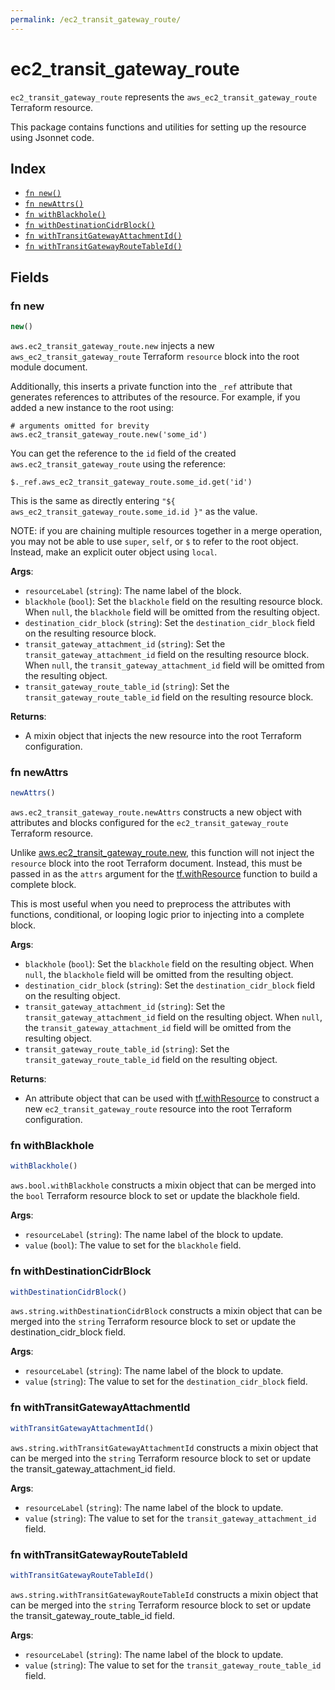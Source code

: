 ```yaml
---
permalink: /ec2_transit_gateway_route/
---
```


# ec2_transit_gateway_route

`ec2_transit_gateway_route` represents the `aws_ec2_transit_gateway_route` Terraform resource.



This package contains functions and utilities for setting up the resource using Jsonnet code.


## Index

* [`fn new()`](#fn-new)
* [`fn newAttrs()`](#fn-newattrs)
* [`fn withBlackhole()`](#fn-withblackhole)
* [`fn withDestinationCidrBlock()`](#fn-withdestinationcidrblock)
* [`fn withTransitGatewayAttachmentId()`](#fn-withtransitgatewayattachmentid)
* [`fn withTransitGatewayRouteTableId()`](#fn-withtransitgatewayroutetableid)

## Fields

### fn new

```ts
new()
```


`aws.ec2_transit_gateway_route.new` injects a new `aws_ec2_transit_gateway_route` Terraform `resource`
block into the root module document.

Additionally, this inserts a private function into the `_ref` attribute that generates references to attributes of the
resource. For example, if you added a new instance to the root using:

    # arguments omitted for brevity
    aws.ec2_transit_gateway_route.new('some_id')

You can get the reference to the `id` field of the created `aws.ec2_transit_gateway_route` using the reference:

    $._ref.aws_ec2_transit_gateway_route.some_id.get('id')

This is the same as directly entering `"${ aws_ec2_transit_gateway_route.some_id.id }"` as the value.

NOTE: if you are chaining multiple resources together in a merge operation, you may not be able to use `super`, `self`,
or `$` to refer to the root object. Instead, make an explicit outer object using `local`.

**Args**:
  - `resourceLabel` (`string`): The name label of the block.
  - `blackhole` (`bool`): Set the `blackhole` field on the resulting resource block. When `null`, the `blackhole` field will be omitted from the resulting object.
  - `destination_cidr_block` (`string`): Set the `destination_cidr_block` field on the resulting resource block.
  - `transit_gateway_attachment_id` (`string`): Set the `transit_gateway_attachment_id` field on the resulting resource block. When `null`, the `transit_gateway_attachment_id` field will be omitted from the resulting object.
  - `transit_gateway_route_table_id` (`string`): Set the `transit_gateway_route_table_id` field on the resulting resource block.

**Returns**:
- A mixin object that injects the new resource into the root Terraform configuration.


### fn newAttrs

```ts
newAttrs()
```


`aws.ec2_transit_gateway_route.newAttrs` constructs a new object with attributes and blocks configured for the `ec2_transit_gateway_route`
Terraform resource.

Unlike [aws.ec2_transit_gateway_route.new](#fn-new), this function will not inject the `resource`
block into the root Terraform document. Instead, this must be passed in as the `attrs` argument for the
[tf.withResource](https://github.com/tf-libsonnet/core/tree/main/docs#fn-withresource) function to build a complete block.

This is most useful when you need to preprocess the attributes with functions, conditional, or looping logic prior to
injecting into a complete block.

**Args**:
  - `blackhole` (`bool`): Set the `blackhole` field on the resulting object. When `null`, the `blackhole` field will be omitted from the resulting object.
  - `destination_cidr_block` (`string`): Set the `destination_cidr_block` field on the resulting object.
  - `transit_gateway_attachment_id` (`string`): Set the `transit_gateway_attachment_id` field on the resulting object. When `null`, the `transit_gateway_attachment_id` field will be omitted from the resulting object.
  - `transit_gateway_route_table_id` (`string`): Set the `transit_gateway_route_table_id` field on the resulting object.

**Returns**:
  - An attribute object that can be used with [tf.withResource](https://github.com/tf-libsonnet/core/tree/main/docs#fn-withresource) to construct a new `ec2_transit_gateway_route` resource into the root Terraform configuration.


### fn withBlackhole

```ts
withBlackhole()
```

`aws.bool.withBlackhole` constructs a mixin object that can be merged into the `bool`
Terraform resource block to set or update the blackhole field.



**Args**:
  - `resourceLabel` (`string`): The name label of the block to update.
  - `value` (`bool`): The value to set for the `blackhole` field.


### fn withDestinationCidrBlock

```ts
withDestinationCidrBlock()
```

`aws.string.withDestinationCidrBlock` constructs a mixin object that can be merged into the `string`
Terraform resource block to set or update the destination_cidr_block field.



**Args**:
  - `resourceLabel` (`string`): The name label of the block to update.
  - `value` (`string`): The value to set for the `destination_cidr_block` field.


### fn withTransitGatewayAttachmentId

```ts
withTransitGatewayAttachmentId()
```

`aws.string.withTransitGatewayAttachmentId` constructs a mixin object that can be merged into the `string`
Terraform resource block to set or update the transit_gateway_attachment_id field.



**Args**:
  - `resourceLabel` (`string`): The name label of the block to update.
  - `value` (`string`): The value to set for the `transit_gateway_attachment_id` field.


### fn withTransitGatewayRouteTableId

```ts
withTransitGatewayRouteTableId()
```

`aws.string.withTransitGatewayRouteTableId` constructs a mixin object that can be merged into the `string`
Terraform resource block to set or update the transit_gateway_route_table_id field.



**Args**:
  - `resourceLabel` (`string`): The name label of the block to update.
  - `value` (`string`): The value to set for the `transit_gateway_route_table_id` field.
